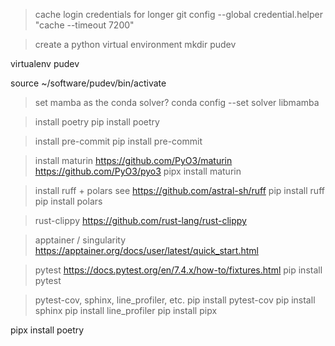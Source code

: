 > cache login credentials for longer
git config --global credential.helper "cache --timeout 7200"

> create a python virtual environment
mkdir pudev

virtualenv pudev

source ~/software/pudev/bin/activate

> set mamba as the conda solver?
conda config --set solver libmamba

> install poetry
pip install poetry

> install pre-commit
pip install pre-commit

> install maturin
> https://github.com/PyO3/maturin
> https://github.com/PyO3/pyo3
pipx install maturin

> install ruff + polars
> see https://github.com/astral-sh/ruff
pip install ruff
pip install polars

> rust-clippy
> https://github.com/rust-lang/rust-clippy

> apptainer / singularity
https://apptainer.org/docs/user/latest/quick_start.html

> pytest
> https://docs.pytest.org/en/7.4.x/how-to/fixtures.html
pip install pytest

> pytest-cov, sphinx, line_profiler, etc.
pip install pytest-cov
pip install sphinx
pip install line_profiler
pip install pipx

>
pipx install poetry
